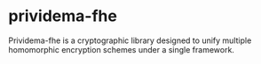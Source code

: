 # prividema-fhe
Prividema-fhe is a cryptographic library designed to unify multiple homomorphic encryption schemes under a single framework.
